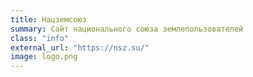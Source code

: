 ```yaml
---
title: Нацземсоюз
summary: Сайт национального союза землепользователей
class: "info"
external_url: "https://nsz.su/"
image: logo.png
---
```


